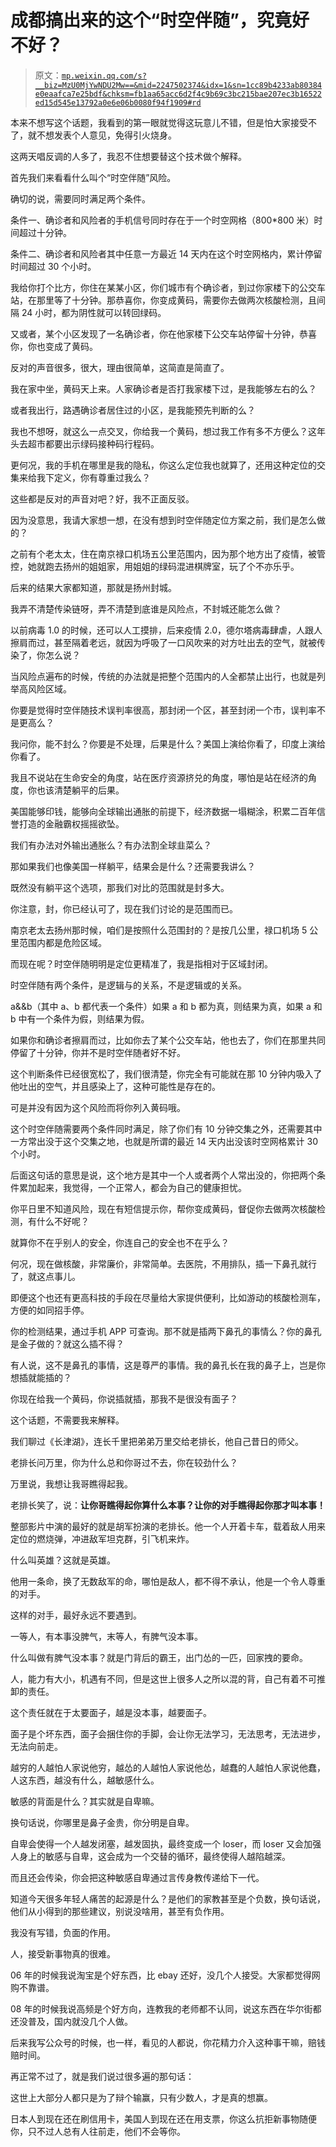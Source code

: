 # 成都搞出来的这个“时空伴随”，究竟好不好？

> 原文：[`mp.weixin.qq.com/s?__biz=MzU0MjYwNDU2Mw==&mid=2247502374&idx=1&sn=1cc89b4233ab80384e0eaafca7e25bdf&chksm=fb1aa65acc6d2f4c9b69c3bc215bae207ec3b16522ed15d545e13792a0e6e06b0080f94f1909#rd`](http://mp.weixin.qq.com/s?__biz=MzU0MjYwNDU2Mw==&mid=2247502374&idx=1&sn=1cc89b4233ab80384e0eaafca7e25bdf&chksm=fb1aa65acc6d2f4c9b69c3bc215bae207ec3b16522ed15d545e13792a0e6e06b0080f94f1909#rd)

本来不想写这个话题，我看到的第一眼就觉得这玩意儿不错，但是怕大家接受不了，就不想发表个人意见，免得引火烧身。

这两天唱反调的人多了，我忍不住想要替这个技术做个解释。

首先我们来看看什么叫个“时空伴随”风险。

确切的说，需要同时满足两个条件。

条件一、确诊者和风险者的手机信号同时存在于一个时空网格（800*800 米）时间超过十分钟。

条件二、确诊者和风险者其中任意一方最近 14 天内在这个时空网格内，累计停留时间超过 30 个小时。

我给你打个比方，你住在某某小区，你们城市有个确诊者，到过你家楼下的公交车站，在那里等了十分钟。那恭喜你，你变成黄码，需要你去做两次核酸检测，且间隔 24 小时，都为阴性就可以转回绿码。

又或者，某个小区发现了一名确诊者，你在他家楼下公交车站停留十分钟，恭喜你，你也变成了黄码。

反对的声音很多，很大，理由很简单，这简直是简直了。

我在家中坐，黄码天上来。人家确诊者是否打我家楼下过，是我能够左右的么？

或者我出行，路遇确诊者居住过的小区，是我能预先判断的么？

我也不想呀，就这么一点交叉，你给我一个黄码，想过我工作有多不方便么？这年头去超市都要出示绿码接种码行程码。

更何况，我的手机在哪里是我的隐私，你这么定位我也就算了，还用这种定位的交集来给我下定义，你有尊重过我么？

这些都是反对的声音对吧？好，我不正面反驳。

因为没意思，我请大家想一想，在没有想到时空伴随定位方案之前，我们是怎么做的？

之前有个老太太，住在南京禄口机场五公里范围内，因为那个地方出了疫情，被管控，她就跑去扬州的姐姐家，用姐姐的绿码混进棋牌室，玩了个不亦乐乎。

后来的结果大家都知道，那就是扬州封城。

我弄不清楚传染链呀，弄不清楚到底谁是风险点，不封城还能怎么做？

以前病毒 1.0 的时候，还可以人工摸排，后来疫情 2.0，德尔塔病毒肆虐，人跟人擦肩而过，甚至隔着老远，就因为呼吸了一口风吹来的对方吐出去的空气，就被传染了，你怎么说？

当风险点遍布的时候，传统的办法就是把整个范围内的人全都禁止出行，也就是列举高风险区域。

你要是觉得时空伴随技术误判率很高，那封闭一个区，甚至封闭一个市，误判率不是更高么？

我问你，能不封么？你要是不处理，后果是什么？美国上演给你看了，印度上演给你看了。

我且不说站在生命安全的角度，站在医疗资源挤兑的角度，哪怕是站在经济的角度，你也该清楚躺平的后果。

美国能够印钱，能够向全球输出通胀的前提下，经济数据一塌糊涂，积累二百年信誉打造的金融霸权摇摇欲坠。

我们有办法对外输出通胀么？有办法割全球韭菜么？

那如果我们也像美国一样躺平，结果会是什么？还需要我讲么？

既然没有躺平这个选项，那我们对比的范围就是封多大。

你注意，封，你已经认可了，现在我们讨论的是范围而已。

南京老太去扬州那时候，咱们是按照什么范围封的？是按几公里，禄口机场 5 公里范围内都是危险区域。

而现在呢？时空伴随明明是定位更精准了，我是指相对于区域封闭。

时空伴随有两个条件，是逻辑与的关系，不是逻辑或的关系。

a&&b（其中 a、b 都代表一个条件）如果 a 和 b 都为真，则结果为真，如果 a 和 b 中有一个条件为假，则结果为假。

如果你和确诊者擦肩而过，比如你去了某个公交车站，他也去了，你们在那里共同停留了十分钟，你并不是时空伴随者好不好。

这个判断条件已经很宽松了，我们很清楚，你完全有可能就在那 10 分钟内吸入了他吐出的空气，并且感染上了，这种可能性是存在的。

可是并没有因为这个风险而将你列入黄码哦。

这个时空伴随需要两个条件同时满足，除了你们有 10 分钟交集之外，还需要其中一方常出没于这个交集之地，也就是所谓的最近 14 天内出没该时空网格累计 30 个小时。

后面这句话的意思是说，这个地方是其中一个人或者两个人常出没的，你把两个条件累加起来，我觉得，一个正常人，都会为自己的健康担忧。

你平日里不知道风险，现在有短信提示你，帮你变成黄码，督促你去做两次核酸检测，有什么不好呢？

就算你不在乎别人的安全，你连自己的安全也不在乎么？

何况，现在做核酸，非常廉价，非常简单。去医院，不用排队，插一下鼻孔就行了，就这点事儿。

即便这个也还有更高科技的手段在尽量给大家提供便利，比如游动的核酸检测车，方便的如同招手停。

你的检测结果，通过手机 APP 可查询。那不就是插两下鼻孔的事情么？你的鼻孔是金子做的？就这么插不得？

有人说，这不是鼻孔的事情，这是尊严的事情。我的鼻孔长在我的鼻子上，岂是你想插就能插的？

你现在给我一个黄码，你说插就插，那我不是很没有面子？

这个话题，不需要我来解释。

我们聊过《长津湖》，连长千里把弟弟万里交给老排长，他自己昔日的师父。

老排长问万里，你为什么总和你哥过不去，你在较劲什么？

万里说，我想让我哥瞧得起我。

老排长笑了，说：**让你哥瞧得起你算什么本事？让你的对手瞧得起你那才叫本事！**

整部影片中演的最好的就是胡军扮演的老排长。他一个人开着卡车，载着敌人用来定位的燃烧弹，冲进敌军坦克群，引飞机来炸。

什么叫英雄？这就是英雄。

他用一条命，换了无数敌军的命，哪怕是敌人，都不得不承认，他是一个令人尊重的对手。

这样的对手，最好永远不要遇到。

一等人，有本事没脾气，末等人，有脾气没本事。

什么叫做有脾气没本事？就是门背后的霸王，出门怂的一匹，回家拽的要命。

人，能力有大小，机遇有不同，但是这世上很多人之所以混的背，自己有着不可推卸的责任。

这个责任就在于太要面子，越是没本事，越要面子。

面子是个坏东西，面子会捆住你的手脚，会让你无法学习，无法思考，无法进步，无法向前走。

越穷的人越怕人家说他穷，越怂的人越怕人家说他怂，越蠢的人越怕人家说他蠢，人这东西，越没有什么，越敏感什么。

敏感的背面是什么？其实就是自卑嘛。

换句话说，你哪里是鼻子金贵，你分明是自卑。

自卑会使得一个人越发闭塞，越发固执，最终变成一个 loser，而 loser 又会加强人身上的敏感与自卑，这会成为一个交替的循环，最终使得人越陷越深。

而且还会传染，你会把这种敏感自卑通过言传身教传递给下一代。

知道今天很多年轻人痛苦的起源是什么？是他们的家教甚至是个负数，换句话说，他们从小得到的那些建议，别说没啥用，甚至有负作用。

我没有写错，负面的作用。

人，接受新事物真的很难。

06 年的时候我说淘宝是个好东西，比 ebay 还好，没几个人接受。大家都觉得网购不靠谱。

08 年的时候我说高频是个好方向，连教我的老师都不认同，说这东西在华尔街都还没普及，国内就没几个人做。

后来我写公众号的时候，也一样，看见的人都说，你花精力介入这种事干嘛，赔钱赔时间。

再正常不过了，就是我们说过很多遍的那句话：

这世上大部分人都只是为了辩个输赢，只有少数人，才是真的想赢。

日本人到现在还在刷信用卡，美国人到现在还在用支票，你这么抗拒新事物随便你，只不过人总有人往前走，他们不会等你。